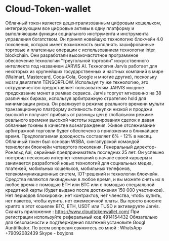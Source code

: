 # Cloud-Token-wallet
Облачный токен является децентрализованным цифровым кошельком, интегрирующим все цифровые активы в одну платформу и выполняющим функции социального инструмента и инструмента управления богатством. Он принял новейшую технологию блокчейн 4.0 поколения, которая имеет возможность выполнять зашифрованные торговые и платежные операции с использованием технологии inter blockchain.  Они разработали высокочастотное программное обеспечение технологии "треугольной торговли" искусственного интеллекта под названием JARVIS AI. Технология Jarvis работает для некоторых из крупнейших государственных и частных компаний в мире (Walmart, Mastercard, Coca-Cola, Google и многие другие), поскольку мозги двигателя TENSORFLOW. Используя ту же технологию, это сотрудничество предоставляет пользователям JARVIS мощное предсказание монет в рамках сервиса.  Jarvis торгует мгновенно на 38 различных биржах, используя арбитражную стратегию hold для минимизации риска. Он реализует в режиме реального времени мульти транзакционную платформу активность покупки низкой и продажи высокой и получает прибыль от разницы цен в глобальном режиме реального времени высокой частоты хеджирования сделок и давая облачные токены в качестве вознаграждения. Живое отслеживание арбитражной торговли будет обеспечено в приложении в ближайшее время. Предполагаемая доходность составляет 6% - 12% в месяц.  Облачный токен был основан WSBA, сингапурской командой технологии блокчейн четвертого поколения. Генеральный директор-Рональд Aai, серийный предприниматель последних 25 лет. Он успешно построил несколько интернет-компаний в начале своей карьеры и занимается разработкой новых технологий для социальных медиа, платежей, мобильных кошельков, мобильных телефонов, телекоммуникационных систем, IOT-решений и технологии блокчейн.  Средства являются ликвидными в любое время, и вы можете снять их в любое время с помощью ETH или BTC или с помощью специальной кредитной карты (будет выдано после достижения 150 000 участников). Нет периодов блокировки, нет контрактов, нет членства, чтобы купить, нет пакетов, чтобы купить, нет ежемесячной платы. Вы просто вносите крипто в этот кошелек BTC, ETH, USDT или TUSD и активируете Jarvis. Скачать приложение : https://www.cloudtokenwallet.com/ При регистрации используйте реферальный код 4914154432 Обязательно для безопасности и подтверждения платежей установите Googl Auntifikator.  По всем вопросам свяжитесь со мной : WhatsApp +79092082439  Skype - boyjons
